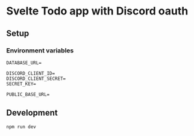 # Svelte Todo app with Discord oauth

## Setup

### Environment variables

```env
DATABASE_URL=

DISCORD_CLIENT_ID=
DISCORD_CLIENT_SECRET=
SECRET_KEY=

PUBLIC_BASE_URL=
```

## Development

```sh
npm run dev
```
